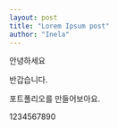 ```yaml
---
layout: post
title: "Lorem Ipsum post"
author: "Inela"
---
```


안녕하세요

반갑습니다.

포트폴리오를 만들어보아요. 

1234567890
